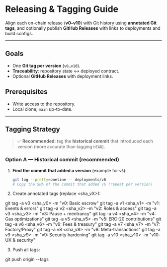 # Releasing & Tagging Guide

Align each on-chain release (**v0–v10**) with Git history using **annotated Git tags**, and optionally publish **GitHub Releases** with links to deployments and build configs.

---

## Goals
- One **Git tag per version** (`v0…v10`).
- **Traceability**: repository state ↔ deployed contract.
- Optional **GitHub Releases** with deployment links.

## Prerequisites
- Write access to the repository.
- Local clone; `main` up-to-date.

---

## Tagging Strategy

> ✅ **Recommended**: tag the **historical commit** that introduced each version (more accurate than tagging `HEAD`).

### Option A — Historical commit (recommended)

1. **Find the commit that added a version** (example for `v6`):
   ```bash
   git log --pretty=oneline -- deployments/v6
   # Copy the SHA of the commit that added v6 (repeat per version)

2. Create annotated tags (replace <sha_vX>):

git tag -a v0  <sha_v0>  -m "v0: Basic escrow"
git tag -a v1  <sha_v1>  -m "v1: Events & errors"
git tag -a v2  <sha_v2>  -m "v2: Roles & access"
git tag -a v3  <sha_v3>  -m "v3: Pause + reentrancy"
git tag -a v4  <sha_v4>  -m "v4: Gas optimizations"
git tag -a v5  <sha_v5>  -m "v5: ERC-20 contributions"
git tag -a v6  <sha_v6>  -m "v6: Fees & treasury"
git tag -a v7  <sha_v7>  -m "v7: Factory/Proxy"
git tag -a v8  <sha_v8>  -m "v8: Meta-transactions"
git tag -a v9  <sha_v9>  -m "v9: Security hardening"
git tag -a v10 <sha_v10> -m "v10: UX & security"

3. Push all tags:

git push origin --tags
